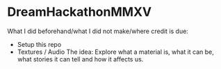 # DreamHackathonMMXV
What I did beforehand/what I did not make/where credit is due:
- Setup this repo
- Textures / Audio
The idea:
Explore what a material is, what it can be, what stories it can tell and how it affects us.
